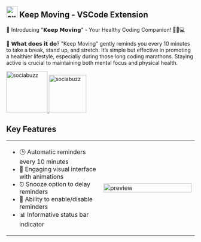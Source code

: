 ## <img src="https://github.com/user-attachments/assets/d73e5a87-4817-44c9-930f-ee1f820c7d8d" alt="exercising" width="30"/> Keep Moving - VSCode Extension 
🚀 Introducing "𝗞𝗲𝗲𝗽 𝗠𝗼𝘃𝗶𝗻𝗴" - Your Healthy Coding Companion! 🧘‍♂️💻

🌟 𝗪𝗵𝗮𝘁 𝗱𝗼𝗲𝘀 𝗶𝘁 𝗱𝗼? "Keep Moving" gently reminds you every 10 minutes to take a break, stand up, and stretch. It’s simple but effective in promoting a healthier lifestyle, especially during those long coding marathons. Staying active is crucial to maintaining both mental focus and physical health.

<a href="https://buymeacoffee.com/yusupsupriyadi">
  <img src="https://www.buymeacoffee.com/assets/img/custom_images/orange_img.png" alt="sociabuzz" width="110"/>
</a>
<a href="https://sociabuzz.com/yusup-supriyadi/donate">
  <img src="https://github.com/user-attachments/assets/a5a5ddb7-d77f-45a7-a64e-e9e213839071" alt="sociabuzz" width="100"/>
</a>

## Key Features


<table>
  <tr>
    <td width="50%" valign="top">
      <ul>
        <li>🕒 Automatic reminders every 10 minutes</li>
        <li>💪 Engaging visual interface with animations</li>
        <li>⏰ Snooze option to delay reminders</li>
        <li>🔄 Ability to enable/disable reminders</li>
        <li>📊 Informative status bar indicator</li>
      </ul>
    </td>
    <td width="50%">
      <img src="https://github.com/user-attachments/assets/134f0efc-50e0-445a-b212-a837597115d4" alt="preview" width="100%" />
    </td>
  </tr>
</table>
